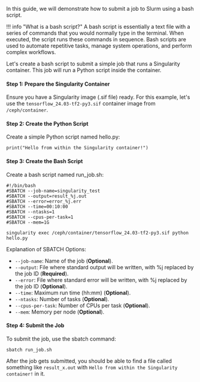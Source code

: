 In this guide, we will demonstrate how to submit a job to Slurm using a bash script. 

!!! info "What is a bash script?"
    A bash script is essentially a text file with a series of commands that you would normally type in the terminal. When executed, the script runs these commands in sequence. Bash scripts are used to automate repetitive tasks, manage system operations, and perform complex workflows.

Let's create a bash script to submit a simple job that runs a Singularity container. This job will run a Python script inside the container.

#### Step 1: Prepare the Singularity Container
Ensure you have a Singularity image (.sif file) ready. For this example, let's use the `tensorflow_24.03-tf2-py3.sif` container image from `/ceph/container`.

#### Step 2: Create the Python Script
Create a simple Python script named hello.py:

```
print("Hello from within the Singularity container!")
```

#### Step 3: Create the Bash Script
Create a bash script named run_job.sh:

```
#!/bin/bash
#SBATCH --job-name=singularity_test
#SBATCH --output=result_%j.out
#SBATCH --error=error_%j.err
#SBATCH --time=00:10:00
#SBATCH --ntasks=1
#SBATCH --cpus-per-task=1
#SBATCH --mem=1G

singularity exec /ceph/container/tensorflow_24.03-tf2-py3.sif python hello.py
```

Explanation of SBATCH Options:

- `--job-name`: Name of the job (<span style="font-weight: 700;">Optional</span>).
- `--output`: File where standard output will be written, with %j replaced by the job ID (<span style="font-weight: 700;">Required</span>).
- `--error`: File where standard error will be written, with %j replaced by the job ID (<span style="font-weight: 700;">Optional</span>).
- `--time`: Maximum run time (hh:mm) (<span style="font-weight: 700;">Optional</span>).
- `--ntasks`: Number of tasks (<span style="font-weight: 700;">Optional</span>).
- `--cpus-per-task`: Number of CPUs per task (<span style="font-weight: 700;">Optional</span>).
- `--mem`: Memory per node (<span style="font-weight: 700;">Optional</span>).

#### Step 4: Submit the Job
To submit the job, use the sbatch command:

```
sbatch run_job.sh
```

After the job gets submitted, you should be able to find a file called something like `result_x.out` with `Hello from within the Singularity container!` in it.